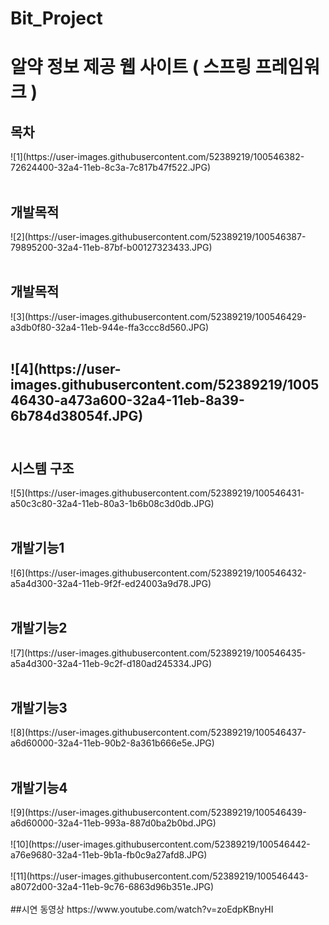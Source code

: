 # Bit_Project

<h1>알약 정보 제공 웹 사이트 ( 스프링 프레임워크 )</h1>


<h2> 목차</h2>
![1](https://user-images.githubusercontent.com/52389219/100546382-72624400-32a4-11eb-8c3a-7c817b47f522.JPG)
<br>
<br>
<h2> 개발목적 </h2>
![2](https://user-images.githubusercontent.com/52389219/100546387-79895200-32a4-11eb-87bf-b00127323433.JPG)
<br>
<br>
<h2> 개발목적 </h2>
![3](https://user-images.githubusercontent.com/52389219/100546429-a3db0f80-32a4-11eb-944e-ffa3ccc8d560.JPG)
<br>
<br>
<h2 시스템 구조 </h2>
![4](https://user-images.githubusercontent.com/52389219/100546430-a473a600-32a4-11eb-8a39-6b784d38054f.JPG)
<br>
<br>
<h2> 시스템 구조 </h2>
![5](https://user-images.githubusercontent.com/52389219/100546431-a50c3c80-32a4-11eb-80a3-1b6b08c3d0db.JPG)
<br>
<br>
<h2> 개발기능1 </h2>
![6](https://user-images.githubusercontent.com/52389219/100546432-a5a4d300-32a4-11eb-9f2f-ed24003a9d78.JPG)
<br>
<br>
<h2> 개발기능2 </h2>
![7](https://user-images.githubusercontent.com/52389219/100546435-a5a4d300-32a4-11eb-9c2f-d180ad245334.JPG)
<br>
<br>
<h2> 개발기능3 </h2>
![8](https://user-images.githubusercontent.com/52389219/100546437-a6d60000-32a4-11eb-90b2-8a361b666e5e.JPG)
<br>
<br>
<h2> 개발기능4 </h2>
![9](https://user-images.githubusercontent.com/52389219/100546439-a6d60000-32a4-11eb-993a-887d0ba2b0bd.JPG)
<br>
<br>
![10](https://user-images.githubusercontent.com/52389219/100546442-a76e9680-32a4-11eb-9b1a-fb0c9a27afd8.JPG)
<br>
<br>
![11](https://user-images.githubusercontent.com/52389219/100546443-a8072d00-32a4-11eb-9c76-6863d96b351e.JPG)
<br>
<br>
##시연 동영상
https://www.youtube.com/watch?v=zoEdpKBnyHI
<br>
<br>
